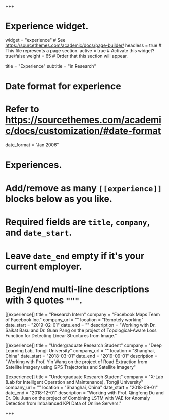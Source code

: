 +++
# Experience widget.
widget = "experience"  # See https://sourcethemes.com/academic/docs/page-builder/
headless = true  # This file represents a page section.
active = true  # Activate this widget? true/false
weight = 65  # Order that this section will appear.

title = "Experience"
subtitle = "in Research"

# Date format for experience
#   Refer to https://sourcethemes.com/academic/docs/customization/#date-format
date_format = "Jan 2006"

# Experiences.
#   Add/remove as many `[[experience]]` blocks below as you like.
#   Required fields are `title`, `company`, and `date_start`.
#   Leave `date_end` empty if it's your current employer.
#   Begin/end multi-line descriptions with 3 quotes `"""`.
[[experience]]
  title = "Research Intern"
  company = "Facebook Maps Team of Facebook Inc."
  company_url = ""
  location = "Remotely working"
  date_start = "2019-02-01"
  date_end = ""
  description = "Working with Dr. Saikat Basu and Dr. Guan Pang on the project of Topological-Aware Loss Function for Detecting Linear Structures from Image."

[[experience]]
  title = "Undergraduate Research Student"
  company = "Deep Learning Lab, Tongji University"
  company_url = ""
  location = "Shanghai, China"
  date_start = "2018-03-01"
  date_end = "2019-09-01"
  description = "Working with Prof. Yin Wang on the project of Road Extraction from Satellite Imagery using GPS Trajectories and Satellite Imagery"
  
[[experience]]
  title = "Undergraduate Research Student"
  company = "X-Lab (Lab for Intelligent Operation and Maintenance), Tongji University"
  company_url = ""
  location = "Shanghai, China"
  date_start = "2018-09-01"
  date_end = "2018-12-01"
  description = "Working with Prof. Qingfeng Du and Dr. Qiu Juan on the project of Combining LSTM with VAE for Anomaly Detection from Imbalanced KPI Data of Online Servers."

+++
